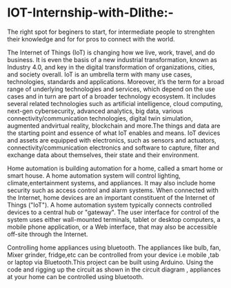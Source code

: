 # IOT-Internship-with-Dlithe:- 

The right spot for beginers to start, for intermediate people to strenghten their knowledge and for for pros to connect with the world.


The Internet of Things (IoT) is changing how we live, work, travel, and do business. It is even the basis of a new industrial transformation, known as Industry 4.0, 
and key in the digital transformation of organizations, cities, and society overall. IoT is an umbrella term with many use cases, technologies, standards and 
applications. Moreover, it’s the term for a broad range of underlying technologies and services, which depend on the use cases and in turn are part of a broader 
technology ecosystem. It includes several related technologies such as artificial intelligence, cloud computing, next-gen cybersecurity, advanced analytics, big data,
various connectivity/communication technologies, digital twin simulation, augmented andvirtual reality, blockchain and more.The things and data are the starting point 
and essence of what IoT enables and means. IoT devices and assets are equipped with electronics, such as sensors and actuators, connectivity/communication electronics 
and software to capture, filter and exchange data about themselves, their state and their environment.

Home automation  is building automation for a home, called a smart home or smart house. A home automation system will control lighting, climate,entertainment systems, 
and appliances. It may also include home security such as access control and alarm systems. When connected with the Internet, home devices are an important 
constituent of the Internet of Things ("IoT"). A home automation system typically connects controlled devices to a central hub or "gateway". The user interface for 
control of the system uses either wall-mounted terminals, tablet or desktop computers, a mobile phone application, or a Web interface, that may also be accessible 
off-site through the Internet.

Controlling home appliances using bluetooth. The appliances like bulb, fan, Mixer grinder, fridge,etc can be controlled from your device i.e mobile ,tab 
or laptop via Bluetooth.This project can be built using Arduino. Using the code and rigging up the circuit as shown in the circuit diagram , appliances at
your home can be controlled using bluetooth.

